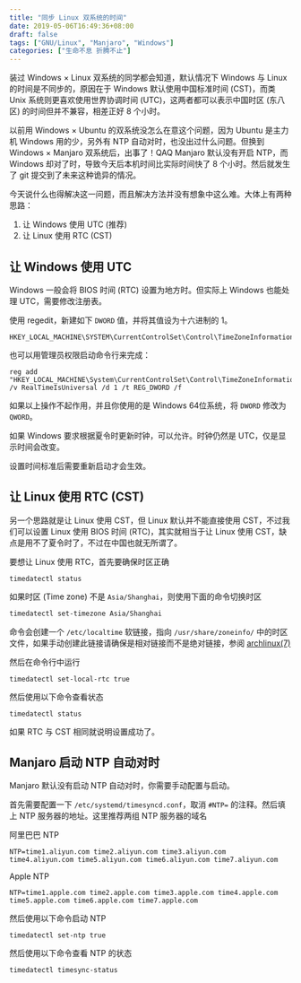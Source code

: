 ```yaml
---
title: "同步 Linux 双系统的时间"
date: 2019-05-06T16:49:36+08:00
draft: false
tags: ["GNU/Linux", "Manjaro", "Windows"]
categories: ["生命不息 折腾不止"]
---
```


<!--
![](https://mogeko.github.io/blog-images/r/062" >
{{< spoiler >}}{{< /spoiler >}}
&emsp;&emsp;
 -->

装过 Windows × Linux 双系统的同学都会知道，默认情况下 Windows 与 Linux 的时间是不同步的，原因在于 Windows 默认使用中国标准时间 (CST)，而类 Unix 系统则更喜欢使用世界协调时间 (UTC)，这两者都可以表示中国时区 (东八区) 的时间但并不兼容，相差正好 8 个小时。

以前用 Windows × Ubuntu 的双系统没怎么在意这个问题，因为 Ubuntu 是主力机 Windows 用的少，另外有 NTP 自动对时，也没出过什么问题。但换到 Windows × Manjaro 双系统后，出事了！QAQ
Manjaro 默认没有开启 NTP，而 Windows 却对了时，导致今天后本机时间比实际时间快了 8 个小时。然后就发生了 git 提交到了未来这种诡异的情况。

今天说什么也得解决这一问题，而且解决方法并没有想象中这么难。大体上有两种思路：

1. 让 Windows 使用 UTC (推荐)
2. 让 Linux 使用 RTC (CST)

## 让 Windows 使用 UTC

Windows 一般会将 BIOS 时间 (RTC) 设置为地方时。但实际上 Windows 也能处理 UTC，需要修改注册表。

使用 regedit，新建如下 `DWORD` 值，并将其值设为十六进制的 1。

```shell
HKEY_LOCAL_MACHINE\SYSTEM\CurrentControlSet\Control\TimeZoneInformation\RealTimeIsUniversal
```

也可以用管理员权限启动命令行来完成：

```shell
reg add "HKEY_LOCAL_MACHINE\System\CurrentControlSet\Control\TimeZoneInformation" /v RealTimeIsUniversal /d 1 /t REG_DWORD /f
```

如果以上操作不起作用，并且你使用的是 Windows 64位系统，将 `DWORD` 修改为 `QWORD`。

如果 Windows 要求根据夏令时更新时钟，可以允许。时钟仍然是 UTC，仅是显示时间会改变。

设置时间标准后需要重新启动才会生效。

## 让 Linux 使用 RTC (CST)

另一个思路就是让 Linux 使用 CST，但 Linux 默认并不能直接使用 CST，不过我们可以设置 Linux 使用 BIOS 时间 (RTC)，其实就相当于让 Linux 使用 CST，缺点是用不了夏令时了，不过在中国也就无所谓了。

要想让 Linux 使用 RTC，首先要确保时区正确

```shell
timedatectl status
```

如果时区 (Time zone) 不是 `Asia/Shanghai`，则使用下面的命令切换时区

```bash
timedatectl set-timezone Asia/Shanghai
```

命令会创建一个 `/etc/localtime` 软链接，指向 `/usr/share/zoneinfo/` 中的时区文件，如果手动创建此链接请确保是相对链接而不是绝对链接，参阅 [archlinux(7)](https://jlk.fjfi.cvut.cz/arch/manpages/man/archlinux.7)

然后在命令行中运行

```shell
timedatectl set-local-rtc true
```

然后使用以下命令查看状态

```shell
timedatectl status
```

如果 RTC 与 CST 相同就说明设置成功了。

## Manjaro 启动 NTP 自动对时

Manjaro 默认没有启动 NTP 自动对时，你需要手动配置与启动。

首先需要配置一下 `/etc/systemd/timesyncd.conf`，取消 `#NTP=` 的注释。然后填上 NTP 服务器的地址。这里推荐两组 NTP 服务器的域名

阿里巴巴 NTP

```shell
NTP=time1.aliyun.com time2.aliyun.com time3.aliyun.com time4.aliyun.com time5.aliyun.com time6.aliyun.com time7.aliyun.com
```

Apple NTP

```shell
NTP=time1.apple.com time2.apple.com time3.apple.com time4.apple.com time5.apple.com time6.apple.com time7.apple.com
```

然后使用以下命令启动 NTP

```shell
timedatectl set-ntp true
```

然后使用以下命令查看 NTP 的状态

```shell
timedatectl timesync-status
```
